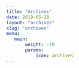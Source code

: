 ```yaml
---
title: "Archives"
date: 2019-05-28
layout: "archives"
slug: "archives"
menu:
   main:
       weight: -70
       params: 
           icon: archives
---
```

